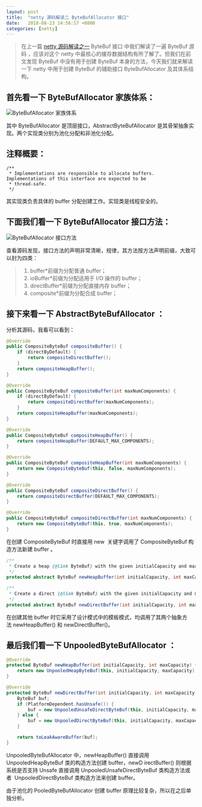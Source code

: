 ```yaml
---
layout: post
title:  "netty 源码解读二 ByteBufAllocator 接口"
date:   2018-08-23 14:56:17 +0800
categories: [netty]
---
```

>在上一篇 [netty 源码解读之一](https://www.numenor.cn/netty/2018/08/18/netty(1)-ByteBuf-interface.html) ByteBuf 接口 中我们解读了一遍 ByteBuf 源码
，应该对这个 netty 中最核心的缓存数据结构有所了解了。但我们在前文发现 ByteBuf 中没有用于创建 ByteBuf 本身的方法，今天我们就来解读一下 netty 中用于创建 ByteBuf 的辅助接口 ByteBufAllocator 及其体系结构。

## 首先看一下 ByteBufAllocator 家族体系：
![ByteBufAllocator 家族体系](http://meneltarma-pictures.nos-eastchina1.126.net/netty/netty-source-2/ByteBufAllocator%20hierarchy.png)

其中 ByteBufAllocator 是顶层接口，AbstractByteBufAllocator 是其骨架抽象实现。两个实现类分别为池化分配和非池化分配。

## 注释概要：

```
/**
 * Implementations are responsible to allocate buffers. Implementations of this interface are expected to be
 * thread-safe.
 */
 ```
 其实现类负责具体的 buffer 分配创建工作。实现类是线程安全的。

## 下面我们看一下 ByteBufAllocator 接口方法：
 ![ByteBufAllocator 接口方法](http://meneltarma-pictures.nos-eastchina1.126.net/netty/netty-source-2/ByteBufAllocator%20interface.png)

 查看源码发现，接口方法的声明非常清晰，规律，其方法按方法声明前缀，大致可以封为四类：

>
>1. buffer*前缀为分配普通 buffer；
>2. ioBuffer*前缀为分配适用于 I/O 操作的 buffer；
>3. directBuffer*前缀为分配直接内存 buffer；
>4. composite*前缀为分配合成 buffer；

## 接下来看一下 AbstractByteBufAllocator ：
分析其源码，我看可以看到：
```java
@Override
public CompositeByteBuf compositeBuffer() {
    if (directByDefault) {
        return compositeDirectBuffer();
    }
    return compositeHeapBuffer();
}

@Override
public CompositeByteBuf compositeBuffer(int maxNumComponents) {
    if (directByDefault) {
        return compositeDirectBuffer(maxNumComponents);
    }
    return compositeHeapBuffer(maxNumComponents);
}

@Override
public CompositeByteBuf compositeHeapBuffer() {
    return compositeHeapBuffer(DEFAULT_MAX_COMPONENTS);
}

@Override
public CompositeByteBuf compositeHeapBuffer(int maxNumComponents) {
    return new CompositeByteBuf(this, false, maxNumComponents);
}

@Override
public CompositeByteBuf compositeDirectBuffer() {
    return compositeDirectBuffer(DEFAULT_MAX_COMPONENTS);
}

@Override
public CompositeByteBuf compositeDirectBuffer(int maxNumComponents) {
    return new CompositeByteBuf(this, true, maxNumComponents);
}
```
在创建 CompositeByteBuf 时直接用 new  关键字调用了 CompositeByteBuf 构造方法新建 buffer 。

```java
/**
 * Create a heap {@link ByteBuf} with the given initialCapacity and maxCapacity.
 */
protected abstract ByteBuf newHeapBuffer(int initialCapacity, int maxCapacity);

/**
 * Create a direct {@link ByteBuf} with the given initialCapacity and maxCapacity.
 */
protected abstract ByteBuf newDirectBuffer(int initialCapacity, int maxCapacity);
```
在创建其他 buffer 时它采用了设计模式中的模板模式，均调用了其两个抽象方法 newHeapBuffer() 和 newDirectBuffer()。

## 最后我们看一下 UnpooledByteBufAllocator ：
```java
@Override
protected ByteBuf newHeapBuffer(int initialCapacity, int maxCapacity) {
    return new UnpooledHeapByteBuf(this, initialCapacity, maxCapacity);
}

@Override
protected ByteBuf newDirectBuffer(int initialCapacity, int maxCapacity) {
    ByteBuf buf;
    if (PlatformDependent.hasUnsafe()) {
        buf = new UnpooledUnsafeDirectByteBuf(this, initialCapacity, maxCapacity);
    } else {
        buf = new UnpooledDirectByteBuf(this, initialCapacity, maxCapacity);
    }

    return toLeakAwareBuffer(buf);
}
```
UnpooledByteBufAllocator 中，newHeapBuffer() 直接调用 UnpooledHeapByteBuf 类的构造方法创建 buffer，newD irectBuffer() 则根据系统是否支持 Unsafe 直接调用 UnpooledUnsafeDirectByteBuf 类构造方法或者  UnpooledDirectByteBuf 类构造方法来创建 buffer。

由于池化的 PooledByteBufAllocator 创建 buffer 原理比较复杂，所以在之后单独分析。
